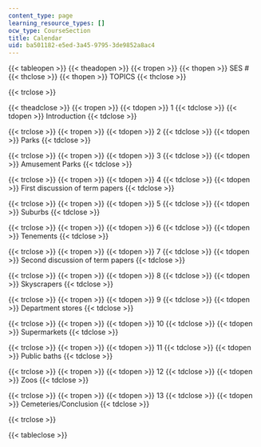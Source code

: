 ```yaml
---
content_type: page
learning_resource_types: []
ocw_type: CourseSection
title: Calendar
uid: ba501182-e5ed-3a45-9795-3de9852a8ac4
---
```


{{< tableopen >}}
{{< theadopen >}}
{{< tropen >}}
{{< thopen >}}
SES #
{{< thclose >}}
{{< thopen >}}
TOPICS
{{< thclose >}}

{{< trclose >}}

{{< theadclose >}}
{{< tropen >}}
{{< tdopen >}}
1
{{< tdclose >}}
{{< tdopen >}}
Introduction
{{< tdclose >}}

{{< trclose >}}
{{< tropen >}}
{{< tdopen >}}
2
{{< tdclose >}}
{{< tdopen >}}
Parks
{{< tdclose >}}

{{< trclose >}}
{{< tropen >}}
{{< tdopen >}}
3
{{< tdclose >}}
{{< tdopen >}}
Amusement Parks
{{< tdclose >}}

{{< trclose >}}
{{< tropen >}}
{{< tdopen >}}
4
{{< tdclose >}}
{{< tdopen >}}
First discussion of term papers
{{< tdclose >}}

{{< trclose >}}
{{< tropen >}}
{{< tdopen >}}
5
{{< tdclose >}}
{{< tdopen >}}
Suburbs
{{< tdclose >}}

{{< trclose >}}
{{< tropen >}}
{{< tdopen >}}
6
{{< tdclose >}}
{{< tdopen >}}
Tenements
{{< tdclose >}}

{{< trclose >}}
{{< tropen >}}
{{< tdopen >}}
7
{{< tdclose >}}
{{< tdopen >}}
Second discussion of term papers
{{< tdclose >}}

{{< trclose >}}
{{< tropen >}}
{{< tdopen >}}
8
{{< tdclose >}}
{{< tdopen >}}
Skyscrapers
{{< tdclose >}}

{{< trclose >}}
{{< tropen >}}
{{< tdopen >}}
9
{{< tdclose >}}
{{< tdopen >}}
Department stores
{{< tdclose >}}

{{< trclose >}}
{{< tropen >}}
{{< tdopen >}}
10
{{< tdclose >}}
{{< tdopen >}}
Supermarkets
{{< tdclose >}}

{{< trclose >}}
{{< tropen >}}
{{< tdopen >}}
11
{{< tdclose >}}
{{< tdopen >}}
Public baths
{{< tdclose >}}

{{< trclose >}}
{{< tropen >}}
{{< tdopen >}}
12
{{< tdclose >}}
{{< tdopen >}}
Zoos
{{< tdclose >}}

{{< trclose >}}
{{< tropen >}}
{{< tdopen >}}
13
{{< tdclose >}}
{{< tdopen >}}
Cemeteries/Conclusion
{{< tdclose >}}

{{< trclose >}}

{{< tableclose >}}